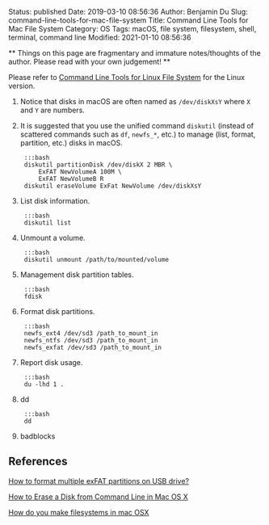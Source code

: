 Status: published
Date: 2019-03-10 08:56:36
Author: Benjamin Du
Slug: command-line-tools-for-mac-file-system
Title: Command Line Tools for Mac File System
Category: OS
Tags: macOS, file system, filesystem, shell, terminal, command line
Modified: 2021-01-10 08:56:36

**
Things on this page are fragmentary and immature notes/thoughts of the author.
Please read with your own judgement!
**


Please refer to
[Command Line Tools for Linux File System](http://www.legendu.net/misc/blog/command-line-tools-for-linux-file-system/)
for the Linux version.


1. Notice that disks in macOS are often named as `/dev/diskXsY`
    where `X` and `Y` are numbers.

2. It is suggested that you use the unified command `diskutil` 
    (instead of scattered commands such as `df`, `newfs_*`, etc.)
    to manage (list, format, partition, etc.) disks in macOS.

        :::bash
        diskutil partitionDisk /dev/diskX 2 MBR \
            ExFAT NewVolumeA 100M \
            ExFAT NewVolumeB R
        diskutil eraseVolume ExFat NewVolume /dev/diskXsY


3. List disk information.

        :::bash
        diskutil list

4. Unmount a volume.

        :::bash
        diskutil unmount /path/to/mounted/volume

2. Management disk partition tables.

        :::bash
        fdisk

3. Format disk partitions.

        :::bash
        newfs_ext4 /dev/sd3 /path_to_mount_in
        newfs_ntfs /dev/sd3 /path_to_mount_in
        newfs_exfat /dev/sd3 /path_to_mount_in

4. Report disk usage.

        :::bash
        du -lhd 1 .

5. dd

        :::bash
        dd

6. badblocks

## References

[How to format multiple exFAT partitions on USB drive?](https://apple.stackexchange.com/questions/218818/how-to-format-multiple-exfat-partitions-on-usb-drive)

[How to Erase a Disk from Command Line in Mac OS X](https://osxdaily.com/2016/08/30/erase-disk-command-line-mac/)

[How do you make filesystems in mac OSX](https://unix.stackexchange.com/questions/271826/how-do-you-make-filesystems-in-mac-osx)
